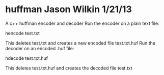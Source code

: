huffman
Jason Wilkin
1/21/13
=======

A c++ huffman encoder and decoder
Run the encoder on a plain text file:

hencode test.txt

This deletes test.txt and creates a new encoded file test.txt.huf
Run the decoder on an encoded .huf file:

hdecode test.txt.huf

This deletes test.txt.huf and creates the decoded file test.txt
